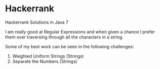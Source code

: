 # Hackerrank
Hackerrank Solutions in Java 7

I am really good at Regular Expressions and when given a chance I prefer them over traversing through all the characters in a string.

Some of my best work can be seen in the following challenges:
1. Weighted Uniform Strings (Strings)
2. Separate the Numbers (Strings)
